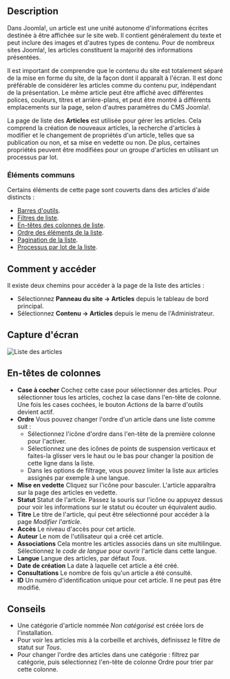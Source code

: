 <!-- Filename: Help4.x:Articles / Display title: Articles -->

## Description

Dans Joomla!, un article est une unité autonome d'informations écrites destinée
à être affichée sur le site web. Il contient généralement du texte et peut
inclure des images et d'autres types de contenu. Pour de nombreux sites Joomla!,
les articles constituent la majorité des informations présentées.

Il est important de comprendre que le contenu du site est totalement séparé
de la mise en forme du site, de la façon dont il apparaît à l'écran. Il est donc
préférable de considérer les articles comme du contenu pur, indépendant de la
présentation. Le même article peut être affiché avec différentes polices, couleurs,
titres et arrière-plans, et peut être montré à différents emplacements sur la page,
selon d'autres paramètres du CMS Joomla!.

La page de liste des **Articles** est utilisée pour gérer les articles. Cela
comprend la création de nouveaux articles, la recherche d'articles à modifier et
le changement de propriétés d'un article, telles que sa publication ou non, et
sa mise en vedette ou non. De plus, certaines propriétés peuvent être modifiées
pour un groupe d'articles en utilisant un processus par lot.

### Éléments communs

Certains éléments de cette page sont couverts dans des articles d'aide distincts :

* [Barres d'outils](jdocmanual?article=help/common-elements/toolbars).
* [Filtres de liste](jdocmanual?article=help/common-elements/list-filters).
* [En-têtes des colonnes de liste](jdocmanual?article=help/common-elements/list-column-headers).
* [Ordre des éléments de la liste](jdocmanual?article=help/common-elements/list-ordering).
* [Pagination de la liste](jdocmanual?article=help/common-elements/list-pagination).
* [Processus par lot de la liste](jdocmanual?article=help/common-elements/list-batch-process).

## Comment y accéder

Il existe deux chemins pour accéder à la page de la liste des articles :

* Sélectionnez **Panneau du site → Articles** depuis le tableau de bord principal.
* Sélectionnez **Contenu → Articles** depuis le menu de l'Administrateur.

## Capture d'écran

![Liste des articles](../../../fr/images/articles/articles-list.png)

## En-têtes de colonnes

- **Case à cocher** Cochez cette case pour sélectionner des articles. Pour
  sélectionner tous les articles, cochez la case dans l'en-tête de colonne. Une fois
  les cases cochées, le bouton *Actions* de la barre d'outils devient actif.
- **Ordre** Vous pouvez changer l'ordre d'un article dans une liste comme suit :
  - Sélectionnez l'icône d'ordre <i class="fa-solid fa-sort"></i> dans l'en-tête
    de la première colonne pour l'activer.
  - Sélectionnez une des icônes de points de suspension verticaux <span class="icon-ellipsis-v"></span>
    et faites-la glisser vers le haut ou le bas pour changer la position de cette ligne dans la liste.
  - Dans les options de filtrage, vous pouvez limiter la liste aux articles assignés
    par exemple à une langue.
- **Mise en vedette** Cliquez sur l'icône pour basculer. L'article apparaîtra sur la
  page des articles en vedette.
- **Statut** Statut de l'article. Passez la souris sur l'icône ou appuyez dessus
  pour voir les informations sur le statut ou écouter un équivalent audio.
- **Titre** Le titre de l'article, qui peut être sélectionné pour accéder à la page
  *Modifier l'article*.
- **Accès** Le niveau d'accès pour cet article.
- **Auteur** Le nom de l'utilisateur qui a créé cet article.
- **Associations** Cela montre les articles associés dans un site multilingue.
  Sélectionnez le *code de langue* pour ouvrir l'article dans cette langue.
- **Langue** Langue des articles, par défaut *Tous*.
- **Date de création** La date à laquelle cet article a été créé.
- **Consultations** Le nombre de fois qu'un article a été consulté.
- **ID** Un numéro d'identification unique pour cet article. Il ne peut pas être modifié.

## Conseils

- Une catégorie d'article nommée *Non catégorisé* est créée lors de l'installation.
- Pour voir les articles mis à la corbeille et archivés, définissez le filtre de
  statut sur *Tous*.
- Pour changer l'ordre des articles dans une catégorie : filtrez par catégorie,
  puis sélectionnez l'en-tête de colonne Ordre pour trier par cette colonne.
